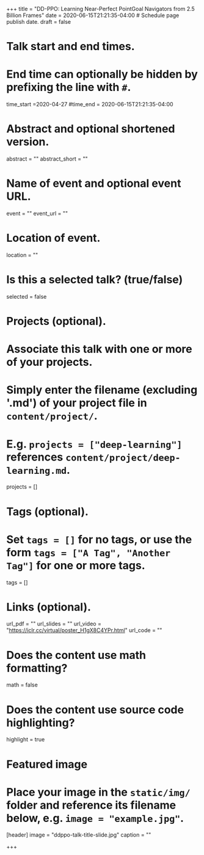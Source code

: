 +++
title = "DD-PPO: Learning Near-Perfect PointGoal Navigators from 2.5 Billion Frames"
date = 2020-06-15T21:21:35-04:00  # Schedule page publish date.
draft = false

# Talk start and end times.
#   End time can optionally be hidden by prefixing the line with `#`.
time_start =2020-04-27
#time_end = 2020-06-15T21:21:35-04:00

# Abstract and optional shortened version.
abstract = ""
abstract_short = ""

# Name of event and optional event URL.
event = ""
event_url = ""

# Location of event.
location = ""

# Is this a selected talk? (true/false)
selected = false

# Projects (optional).
#   Associate this talk with one or more of your projects.
#   Simply enter the filename (excluding '.md') of your project file in `content/project/`.
#   E.g. `projects = ["deep-learning"]` references `content/project/deep-learning.md`.
projects = []

# Tags (optional).
#   Set `tags = []` for no tags, or use the form `tags = ["A Tag", "Another Tag"]` for one or more tags.
tags = []

# Links (optional).
url_pdf = ""
url_slides = ""
url_video = "https://iclr.cc/virtual/poster_H1gX8C4YPr.html"
url_code = ""

# Does the content use math formatting?
math = false

# Does the content use source code highlighting?
highlight = true

# Featured image
# Place your image in the `static/img/` folder and reference its filename below, e.g. `image = "example.jpg"`.
[header]
image = "ddppo-talk-title-slide.jpg"
caption = ""

+++
